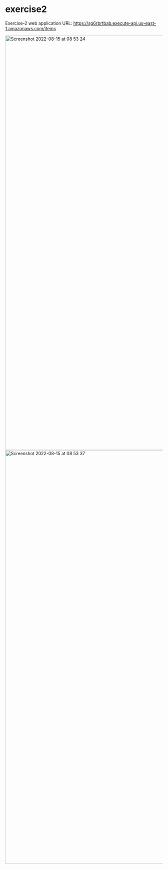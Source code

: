 # exercise2

Exercise-2 web application URL: https://sg6rbrtbab.execute-api.us-east-1.amazonaws.com/items

<img width="1322" alt="Screenshot 2022-08-15 at 08 53 24" src="https://user-images.githubusercontent.com/100350582/184597413-8430da8a-9ca6-465b-86e2-bac70440bc83.png">
<img width="1319" alt="Screenshot 2022-08-15 at 08 53 37" src="https://user-images.githubusercontent.com/100350582/184597661-6f123cb6-75ad-4d73-a539-8798ae16aecb.png">
